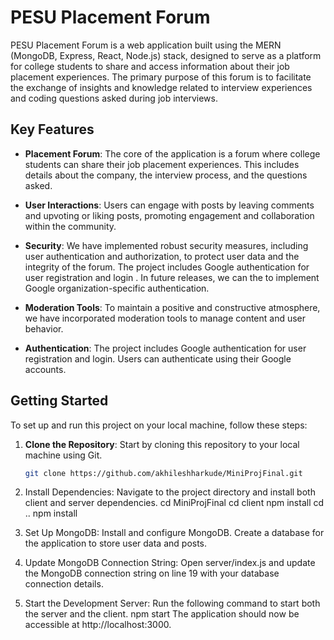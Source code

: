# PESU Placement Forum

PESU Placement Forum is a web application built using the MERN (MongoDB, Express, React, Node.js) stack, designed to serve as a platform for college students to share and access information about their job placement experiences. The primary purpose of this forum is to facilitate the exchange of insights and knowledge related to interview experiences and coding questions asked during job interviews.

## Key Features

- **Placement Forum**: The core of the application is a forum where college students can share their job placement experiences. This includes details about the company, the interview process, and the questions asked.

- **User Interactions**: Users can engage with posts by leaving comments and upvoting or liking posts, promoting engagement and collaboration within the community.

- **Security**: We have implemented robust security measures, including user authentication and authorization, to protect user data and the integrity of the forum. The project includes Google authentication for user registration and login . In future releases, we can the to implement Google organization-specific authentication.

- **Moderation Tools**: To maintain a positive and constructive atmosphere, we have incorporated moderation tools to manage content and user behavior.

- **Authentication**: The project includes Google authentication for user registration and login. Users can authenticate using their Google accounts.

## Getting Started

To set up and run this project on your local machine, follow these steps:

1. **Clone the Repository**: Start by cloning this repository to your local machine using Git.

   ```bash
   git clone https://github.com/akhileshharkude/MiniProjFinal.git
2. Install Dependencies: Navigate to the project directory and install both client and server dependencies.
    cd MiniProjFinal
    cd client
    npm install
    cd ..
    npm install

3. Set Up MongoDB: Install and configure MongoDB. Create a database for the application to store user data and posts.

4. Update MongoDB Connection String: Open server/index.js and update the MongoDB connection string on line 19 with your database connection details.

5. Start the Development Server: Run the following command to start both the server and the client.
    npm start
   The application should now be accessible at http://localhost:3000.

